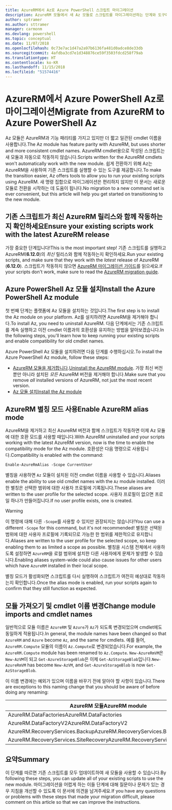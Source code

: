 ```yaml
---
title: AzureRM에서 Az로 Azure PowerShell 스크립트 마이그레이션
description: AzureRM 모듈에서 새 Az 모듈로 스크립트를 마이그레이션하는 단계와 도구에 대해 알아보세요.
author: sptramer
ms.author: sttramer
manager: carmonm
ms.devlang: powershell
ms.topic: conceptual
ms.date: 11/07/2018
ms.openlocfilehash: 0c73e7ac1d47a2a97b6136fa481d0adce8de33db
ms.sourcegitcommit: 4afdba3cd7e1d348876ce59f3503fdcd258f79ab
ms.translationtype: HT
ms.contentlocale: ko-KR
ms.lasthandoff: 11/15/2018
ms.locfileid: "51574416"
---
```

# <a name="migrate-from-azurerm-to-azure-powershell-az"></a><span data-ttu-id="7d90b-103">AzureRM에서 Azure PowerShell Az로 마이그레이션</span><span class="sxs-lookup"><span data-stu-id="7d90b-103">Migrate from AzureRM to Azure PowerShell Az</span></span>

<span data-ttu-id="7d90b-104">Az 모듈은 AzureRM과 기능 패리티를 가지고 있지만 더 짧고 일관된 cmdlet 이름을 사용합니다.</span><span class="sxs-lookup"><span data-stu-id="7d90b-104">The Az module has feature parity with AzureRM, but uses shorter and more consistent cmdlet names.</span></span>
<span data-ttu-id="7d90b-105">AzureRM cmdlet용으로 작성된 스크립트는 새 모듈과 자동으로 작동하지 않습니다.</span><span class="sxs-lookup"><span data-stu-id="7d90b-105">Scripts written for the AzureRM cmdlets won't automatically work with the new module.</span></span> <span data-ttu-id="7d90b-106">쉽게 전환하기 위해 Az는 AzureRM을 사용하여 기존 스크립트를 실행할 수 있는 도구를 제공합니다.</span><span class="sxs-lookup"><span data-stu-id="7d90b-106">To make the transition easier, Az offers tools to allow you to run your existing scripts using AzureRM.</span></span> <span data-ttu-id="7d90b-107">새 명령 집합으로 마이그레이션은 편리하지 않지만 이 문서는 새로운 모듈로 전환을 시작하는 데 도움이 됩니다.</span><span class="sxs-lookup"><span data-stu-id="7d90b-107">No migration to a new command set is ever convenient, but this article will help you get started on transitioning to the new module.</span></span>

## <a name="ensure-your-existing-scripts-work-with-the-latest-azurerm-release"></a><span data-ttu-id="7d90b-108">기존 스크립트가 최신 AzureRM 릴리스와 함께 작동하는지 확인하세요</span><span class="sxs-lookup"><span data-stu-id="7d90b-108">Ensure your existing scripts work with the latest AzureRM release</span></span>

<span data-ttu-id="7d90b-109">가장 중요한 단계입니다!</span><span class="sxs-lookup"><span data-stu-id="7d90b-109">This is the most important step!</span></span> <span data-ttu-id="7d90b-110">기존 스크립트를 실행하고 AzureRM(__6.12.0__)의 _최신_ 릴리스와 함께 작동하는지 확인하세요.</span><span class="sxs-lookup"><span data-stu-id="7d90b-110">Run your existing scripts, and make sure that they work with the _latest_ release of AzureRM (__6.12.0__).</span></span> <span data-ttu-id="7d90b-111">스크립트가 작동하지 않으면 [AzureRM 마이그레이션 가이드](migration-guide.6.0.0.md)를 읽으세요.</span><span class="sxs-lookup"><span data-stu-id="7d90b-111">If your scripts don't work, make sure to read the [AzureRM migration guide](migration-guide.6.0.0.md).</span></span>

## <a name="install-the-azure-powershell-az-module"></a><span data-ttu-id="7d90b-112">Azure PowerShell Az 모듈 설치</span><span class="sxs-lookup"><span data-stu-id="7d90b-112">Install the Azure PowerShell Az module</span></span>

<span data-ttu-id="7d90b-113">첫 번째 단계는 플랫폼에 Az 모듈을 설치하는 것입니다.</span><span class="sxs-lookup"><span data-stu-id="7d90b-113">The first step is to install the Az module on your platform.</span></span> <span data-ttu-id="7d90b-114">Az를 설치하려면 AzureRM을 제거해야 합니다.</span><span class="sxs-lookup"><span data-stu-id="7d90b-114">To install Az, you need to uninstall AzureRM.</span></span>
<span data-ttu-id="7d90b-115">다음 단계에서는 기존 스크립트를 계속 실행하고 이전 cmdlet 이름과의 호환성을 유지하는 방법을 알아보겠습니다.</span><span class="sxs-lookup"><span data-stu-id="7d90b-115">In the following steps, you'll learn how to keep running your existing scripts and enable compatibility for old cmdlet names.</span></span>

<span data-ttu-id="7d90b-116">Azure PowerShell Az 모듈을 설치하려면 다음 단계를 수행하십시오.</span><span class="sxs-lookup"><span data-stu-id="7d90b-116">To install the Azure PowerShell Az module, follow these steps:</span></span>

* <span data-ttu-id="7d90b-117">[AzureRM 모듈을 제거합니다](uninstall-azurerm-ps.md).</span><span class="sxs-lookup"><span data-stu-id="7d90b-117">[Uninstall the AzureRM module](uninstall-azurerm-ps.md).</span></span> <span data-ttu-id="7d90b-118">가장 최신 버전뿐만 아니라 설치된 _모든_ AzureRM 버전을 제거해야 합니다.</span><span class="sxs-lookup"><span data-stu-id="7d90b-118">Make sure that you remove _all_ installed versions of AzureRM, not just the most recent version.</span></span>
* [<span data-ttu-id="7d90b-119">Az 모듈 설치</span><span class="sxs-lookup"><span data-stu-id="7d90b-119">Install the Az module</span></span>](install-az-ps.md)

## <a name="a-namealiasesenable-azurerm-alias-mode"></a><span data-ttu-id="7d90b-120"><a name="aliases"/>AzureRM 별칭 모드 사용</span><span class="sxs-lookup"><span data-stu-id="7d90b-120"><a name="aliases"/>Enable AzureRM alias mode</span></span>

<span data-ttu-id="7d90b-121">AzureRM을 제거하고 최신 AzureRM 버전과 함께 스크립트가 작동하면 이제 Az 모듈에 대한 호환 모드를 사용할 때입니다.</span><span class="sxs-lookup"><span data-stu-id="7d90b-121">With AzureRM uninstalled and your scripts working with the latest AzureRM version, now is the time to enable the compatibility mode for the Az module.</span></span> <span data-ttu-id="7d90b-122">호환성은 다음 명령으로 사용됩니다.</span><span class="sxs-lookup"><span data-stu-id="7d90b-122">Compatibility is enabled with the command:</span></span>

```powershell-interactive
Enable-AzureRmAlias -Scope CurrentUser
```

<span data-ttu-id="7d90b-123">별칭을 사용하면 `Az` 모듈이 설치된 이전 cmdlet 이름을 사용할 수 있습니다.</span><span class="sxs-lookup"><span data-stu-id="7d90b-123">Aliases enable the ability to use old cmdlet names with the `Az` module installed.</span></span> <span data-ttu-id="7d90b-124">이러한 별칭은 선택한 범위에 대한 사용자 프로필에 기록됩니다.</span><span class="sxs-lookup"><span data-stu-id="7d90b-124">These aliases are written to the user profile for the selected scope.</span></span> <span data-ttu-id="7d90b-125">사용자 프로필이 없으면 프로일 하나가 만들어집니다.</span><span class="sxs-lookup"><span data-stu-id="7d90b-125">If no user profile exists, one is created.</span></span>

> [!WARNING]
>
> <span data-ttu-id="7d90b-126">이 명령에 대해 다른 `-Scope`를 사용할 수 있지만 권장되지는 않습니다!</span><span class="sxs-lookup"><span data-stu-id="7d90b-126">You can use a different `-Scope` for this command, but it's not recommended!</span></span> <span data-ttu-id="7d90b-127">별칭은 선택된 범위에 대한 사용자 프로필에 기록되므로 가능한 한 범위를 제한적으로 유지합니다.</span><span class="sxs-lookup"><span data-stu-id="7d90b-127">Aliases are written to the user profile for the selected scope, so keep enabling them to as limited a scope as possible.</span></span> <span data-ttu-id="7d90b-128">별칭을 시스템 전체에서 사용하도록 설정하면 `AzureRM`을 로컬 범위에 설치한 다른 사용자에게 문제가 발생할 수 있습니다.</span><span class="sxs-lookup"><span data-stu-id="7d90b-128">Enabling aliases system-wide could also cause issues for other users which have `AzureRM` installed in their local scope.</span></span>

<span data-ttu-id="7d90b-129">별칭 모드가 활성화되면 스크립트를 다시 실행하여 스크립트가 여전히 예상대로 작동하는지 확인합니다.</span><span class="sxs-lookup"><span data-stu-id="7d90b-129">Once the alias mode is enabled, run your scripts again to confirm that they still function as expected.</span></span> 

## <a name="change-module-imports-and-cmdlet-names"></a><span data-ttu-id="7d90b-130">모듈 가져오기 및 cmdlet 이름 변경</span><span class="sxs-lookup"><span data-stu-id="7d90b-130">Change module imports and cmdlet names</span></span>

<span data-ttu-id="7d90b-131">일반적으로 모듈 이름은 `AzureRM` 및 `Azure`가 `Az`가 되도록 변경되었으며 cmdlet에도 동일하게 적용됩니다.</span><span class="sxs-lookup"><span data-stu-id="7d90b-131">In general, the module names have been changed so that `AzureRM` and `Azure` become `Az`, and the same for cmdlets.</span></span>
<span data-ttu-id="7d90b-132">예를 들어, `AzureRM.Compute` 모듈의 이름이 `Az.Compute`로 변경되었습니다.</span><span class="sxs-lookup"><span data-stu-id="7d90b-132">For example, the `AzureRM.Compute` module has been renamed to `Az.Compute`.</span></span> <span data-ttu-id="7d90b-133">`New-AzureRmVM`은 `New-AzVM`이 되고 `Get-AzureStorageBlob`은 이제 `Get-AzStorageBlob`입니다.</span><span class="sxs-lookup"><span data-stu-id="7d90b-133">`New-AzureRmVM` has become `New-AzVM`, and `Get-AzureStorageBlob` is now `Get-AzStorageBlob`.</span></span>

<span data-ttu-id="7d90b-134">이 이름 변경에는 예외가 있으며 이름을 바꾸기 전에 알아야 할 사항이 있습니다.</span><span class="sxs-lookup"><span data-stu-id="7d90b-134">There are exceptions to this naming change that you should be aware of before doing any renaming:</span></span>

| <span data-ttu-id="7d90b-135">AzureRM 모듈</span><span class="sxs-lookup"><span data-stu-id="7d90b-135">AzureRM module</span></span> | <span data-ttu-id="7d90b-136">Az 모듈</span><span class="sxs-lookup"><span data-stu-id="7d90b-136">Az module</span></span> |
|----------------|-----------|
| <span data-ttu-id="7d90b-137">AzureRM.DataFactories</span><span class="sxs-lookup"><span data-stu-id="7d90b-137">AzureRM.DataFactories</span></span> | <span data-ttu-id="7d90b-138">Az.DataFactory</span><span class="sxs-lookup"><span data-stu-id="7d90b-138">Az.DataFactory</span></span> |
| <span data-ttu-id="7d90b-139">AzureRM.DataFactoryV2</span><span class="sxs-lookup"><span data-stu-id="7d90b-139">AzureRM.DataFactoryV2</span></span> | <span data-ttu-id="7d90b-140">Az.DataFactory</span><span class="sxs-lookup"><span data-stu-id="7d90b-140">Az.DataFactory</span></span> |
| <span data-ttu-id="7d90b-141">AzureRM.RecoveryServices.Backup</span><span class="sxs-lookup"><span data-stu-id="7d90b-141">AzureRM.RecoveryServices.Backup</span></span> | <span data-ttu-id="7d90b-142">Az.RecoveryServices</span><span class="sxs-lookup"><span data-stu-id="7d90b-142">Az.RecoveryServices</span></span> |
| <span data-ttu-id="7d90b-143">AzureRM.RecoveryServices.SiteRecovery</span><span class="sxs-lookup"><span data-stu-id="7d90b-143">AzureRM.RecoveryServices.SiteRecovery</span></span> | <span data-ttu-id="7d90b-144">Az.RecoveryServices</span><span class="sxs-lookup"><span data-stu-id="7d90b-144">Az.RecoveryServices</span></span> |

## <a name="summary"></a><span data-ttu-id="7d90b-145">요약</span><span class="sxs-lookup"><span data-stu-id="7d90b-145">Summary</span></span>

<span data-ttu-id="7d90b-146">이 단계를 따르면 기존 스크립트를 모두 업데이트하여 새 모듈을 사용할 수 있습니다.</span><span class="sxs-lookup"><span data-stu-id="7d90b-146">By following these steps, you can update all of your existing scripts to use the new module.</span></span> <span data-ttu-id="7d90b-147">마이그레이션을 어렵게 하는 이들 단계에 대해 질문이나 문제가 있는 경우 지침을 개선할 수 있도록 이 문서에 의견을 남겨주세요.</span><span class="sxs-lookup"><span data-stu-id="7d90b-147">If you have any questions or problems with these steps that made your migration difficult, please comment on this article so that we can improve the instructions.</span></span>